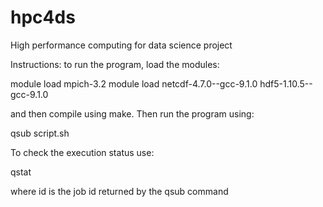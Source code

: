 # hpc4ds
High performance computing for data science project

Instructions:
to run the program, load the modules:

module load mpich-3.2
module load netcdf-4.7.0--gcc-9.1.0 hdf5-1.10.5--gcc-9.1.0

and then compile using make.
Then run the program using:

qsub script.sh

To check the execution status use:

qstat <id>

where id is the job id returned by the qsub command


